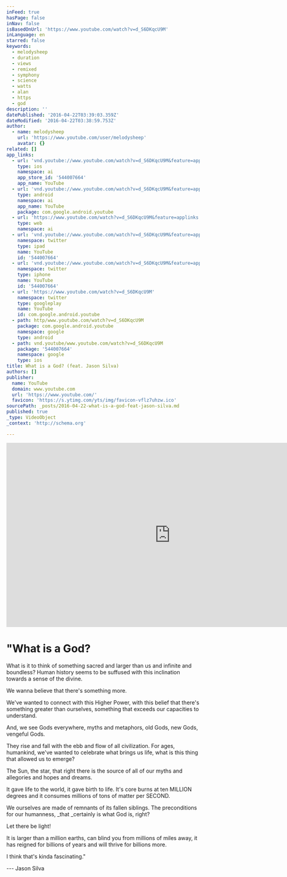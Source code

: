 ```yaml
---
inFeed: true
hasPage: false
inNav: false
isBasedOnUrl: 'https://www.youtube.com/watch?v=d_S6DKqcU9M'
inLanguage: en
starred: false
keywords:
  - melodysheep
  - duration
  - views
  - remixed
  - symphony
  - science
  - watts
  - alan
  - https
  - god
description: ''
datePublished: '2016-04-22T03:39:03.359Z'
dateModified: '2016-04-22T03:38:59.753Z'
author:
  - name: melodysheep
    url: 'https://www.youtube.com/user/melodysheep'
    avatar: {}
related: []
app_links:
  - url: 'vnd.youtube://www.youtube.com/watch?v=d_S6DKqcU9M&feature=applinks'
    type: ios
    namespace: ai
    app_store_id: '544007664'
    app_name: YouTube
  - url: 'vnd.youtube://www.youtube.com/watch?v=d_S6DKqcU9M&feature=applinks'
    type: android
    namespace: ai
    app_name: YouTube
    package: com.google.android.youtube
  - url: 'https://www.youtube.com/watch?v=d_S6DKqcU9M&feature=applinks'
    type: web
    namespace: ai
  - url: 'vnd.youtube://www.youtube.com/watch?v=d_S6DKqcU9M&feature=applinks'
    namespace: twitter
    type: ipad
    name: YouTube
    id: '544007664'
  - url: 'vnd.youtube://www.youtube.com/watch?v=d_S6DKqcU9M&feature=applinks'
    namespace: twitter
    type: iphone
    name: YouTube
    id: '544007664'
  - url: 'https://www.youtube.com/watch?v=d_S6DKqcU9M'
    namespace: twitter
    type: googleplay
    name: YouTube
    id: com.google.android.youtube
  - path: http/www.youtube.com/watch?v=d_S6DKqcU9M
    package: com.google.android.youtube
    namespace: google
    type: android
  - path: vnd.youtube/www.youtube.com/watch?v=d_S6DKqcU9M
    package: '544007664'
    namespace: google
    type: ios
title: What is a God? (feat. Jason Silva)
authors: []
publisher:
  name: YouTube
  domain: www.youtube.com
  url: 'https://www.youtube.com/'
  favicon: 'https://s.ytimg.com/yts/img/favicon-vflz7uhzw.ico'
sourcePath: _posts/2016-04-22-what-is-a-god-feat-jason-silva.md
published: true
_type: VideoObject
_context: 'http://schema.org'

---
```

<iframe src="https://cdn.embedly.com/widgets/media.html?src=https%3A%2F%2Fwww.youtube.com%2Fembed%2Fd_S6DKqcU9M%3Ffeature%3Doembed&amp;url=https%3A%2F%2Fwww.youtube.com%2Fwatch%3Fv%3Dd_S6DKqcU9M&amp;image=https%3A%2F%2Fi.ytimg.com%2Fvi%2Fd_S6DKqcU9M%2Fhqdefault.jpg&amp;key=b7d04c9b404c499eba89ee7072e1c4f7&amp;type=text%2Fhtml&amp;schema=youtube" width="854" height="480" scrolling="no" frameborder="0" allowfullscreen="" style=""></iframe>

# "What is a God?

What is it to think of something sacred and larger than us and infinite and boundless? Human history seems to be suffused with this inclination towards a sense of the divine.

We wanna believe that there's something more.

We've wanted to connect with this Higher Power, with this belief that there's something greater than ourselves, something that exceeds our capacities to understand.

And, we see Gods everywhere, myths and metaphors, old Gods, new Gods, vengeful Gods.

They rise and fall with the ebb and flow of all civilization. For ages, humankind, we've wanted to celebrate what brings us life, what is this thing that allowed us to emerge?

The Sun, the star, that right there is the source of all of our myths and allegories and hopes and dreams.

It gave life to the world, it gave birth to life. It's core burns at ten MILLION degrees and it consumes millions of tons of matter per SECOND.

We ourselves are made of remnants of its fallen siblings. The preconditions for our humanness, _that _certainly is what God is, right?

Let there be light!

It is larger than a million earths, can blind you from millions of miles away, it has reigned for billions of years and will thrive for billions more.

I think that's kinda fascinating."

--- Jason Silva